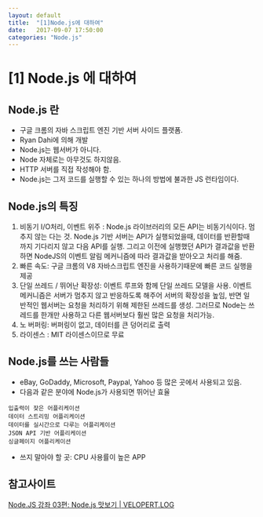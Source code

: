 ```yaml
---
layout: default
title:  "[1]Node.js에 대하여"
date:   2017-09-07 17:50:00
categories: "Node.js"
---
```




# [1] Node.js 에 대하여

## Node.js 란
* 구글 크롬의 자바 스크립트 엔진 기반 서버 사이드 플랫폼.
* Ryan Dahi에 의해 개발
* Node.js는 웹서버가 아니다.
* Node 자체로는 아무것도 하지않음.
* HTTP 서버를 직접 작성해야 함.
* Node.js는 그저 코드를 실행할 수 있는 하나의 방법에 불과한 JS 런타임이다.

## Node.js의 특징
1. 비동기 I/O처리, 이벤트 위주 : Node.js 라이브러리의 모든 API는 비동기식이다. 멈추지 않는 다는 것. Node.js 기반 서버는 API가 실행되었을때, 데이터를 반환할때까지 기다리지 않고 다음 API를 실행. 그리고 이전에 실행했던 API가 결과값을 반환하면 NodeJS의 이벤트 알림 메커니즘에 따라 결과값을 받아오고 처리를 해줌.
2. 빠른 속도: 구글 크롬의 V8 자바스크립트 엔진을 사용하기때문에 빠른 코드 실행을 제공
3. 단일 쓰레드 / 뛰어난 확장성: 이벤트 루프와 함께 단일 쓰레드 모델을 사용. 이벤트 메커니즘은 서버가 멈추지 않고 반응하도록 해주어 서버의 확장성을 높임, 반면 일반적인 웹서버는 요청을 처리하기 위해 제한된 쓰레드를 생성. 그러므로 Node는 쓰레드를 한개만 사용하고 다른 웹서버보다 훨씬 많은 요청을 처리가능.
4. 노 버퍼링: 버퍼링이 없고, 데이터를 큰 덩어리로 출력
5. 라이센스 : MIT 라이센스이므로 무료

## Node.js를 쓰는 사람들
* eBay, GoDaddy, Microsoft, Paypal, Yahoo 등 많은 곳에서 사용되고 있음.
* 다음과 같은 분야에 Node.js가 사용되면 뛰어난 효율

```
입출력이 잦은 어플리케이션
데이터 스트리밍 어플리케이션
데이터를 실시간으로 다루는 어플리케이션
JSON API 기반 어플리케이션
싱글페이지 어플리케이션
```
* 쓰지 말아야 할 곳: CPU 사용률이 높은 APP

## 참고사이트
[Node.JS 강좌 03편: Node.js 맛보기 | VELOPERT.LOG](https://velopert.com/210)